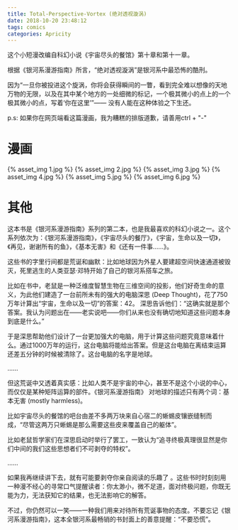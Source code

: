 ```yaml
---
title: Total-Perspective-Vortex (绝对透视漩涡)
date: 2018-10-20 23:48:12
tags: comics
categories: Apricity
---
```


这个小短漫改编自科幻小说《宇宙尽头的餐馆》第十章和第十一章。
<!--more-->

根据《银河系漫游指南》所言，“绝对透视漩涡”是银河系中最恐怖的酷刑。

因为“一旦你被投进这个旋涡，你将会获得瞬间的一瞥，看到完全难以想像的天地万物的无限，以及在其中某个地方的一处细微的标记，一个极其微小的点上的一个极其微小的点，写着‘你在这里’”——
没有人能在这种体验之下生还。

p.s: 如果你在网页端看这篇漫画，我为糟糕的排版道歉，请善用ctrl + "-"
# 漫画

{% asset_img 1.jpg %}
{% asset_img 2.jpg %}
{% asset_img 3.jpg %}
{% asset_img 4.jpg %}
{% asset_img 5.jpg %}
{% asset_img 6.jpg %}


# 其他

这本书是《银河系漫游指南》系列的第二本，也是我最喜欢的科幻小说之一。这个系列依次为：《银河系漫游指南》，《宇宙尽头的餐厅》，《宇宙，生命以及一切》，《再见，谢谢所有的鱼》，《基本无害》和《还有一件事……》。

这些书的字里行间都是荒诞和幽默：比如地球因为外星人要建超空间快速通道被毁灭，死里逃生的人类亚瑟·邓特开始了自己的银河系搭车之旅。

比如在书中，老鼠是一种泛维度智慧生物在三维空间的投影，他们好奇生命的意义，为此他们建造了一台前所未有的强大的电脑深思 (Deep Thought)，花了750万年计算出“宇宙，生命以及一切”的答案：42。
深思告诉他们：“这确实就是那个答案。我认为问题出在——老实说吧——你们从来也没有确切地知道这些问题本身到底是什么。”

于是深思帮助他们设计了一台更加强大的电脑，用于计算这些问题究竟意味着什么。通过1000万年的运行，这台电脑将能给出答案。但是这台电脑在离结束运算还差五分钟的时候被清除了。这台电脑的名字是地球。

……

但这荒诞中又透着真实感：比如人类不是宇宙的中心，甚至不是这个小说的中心，而仅仅是某种矩阵运算的部件。《银河系漫游指南》 对地球的描述只有两个词：基本无害 (mostly harmless)。

比如宇宙尽头的餐馆的吧台由差不多两万块来自心宿二的蜥蜴皮镶嵌缝制而成，“尽管这两万只蜥蜴是那么需要这些皮来覆盖自己的躯体”。

比如老鼠哲学家们在深思启动时举行了罢工，一致认为“追寻终极真理很显然是你们中间的我们这些思想者们不可剥夺的特权”。

……

如果我再继续讲下去，就有可能要剥夺你亲自阅读的乐趣了 。这些书时时刻刻用一种漫不经心的寻常口气提醒读者：你太渺小，微不足道，面对终极问题，你既无能为力，无法获知它的结果，也无法影响它的解答。

不过，你仍然可以一笑——一种我们用来对待所有荒诞事物的态度。不要忘记《银河系漫游指南》，这本全银河系最畅销的书封面上的善意提醒：“不要恐慌”。